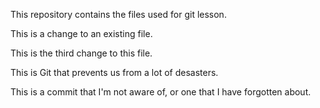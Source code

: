 This repository contains the files used for git lesson.

This is a change to an existing file.

This is the third change to this file.

This is Git that prevents us from a lot of desasters.

This is a commit that I'm not aware of, or one that I have forgotten about.
